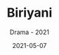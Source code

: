 ---
title: Biriyani
subtitle: Drama - 2021
layout: default
modal-id: 1
date: 2021-05-07
img: drama-biriyani-01.png
thumbnail: drama-biriyani-01.png
alt: image-alt
project-date: April 2019
client: Start Bootstrap
category: Drama
description:  Biriyani
---